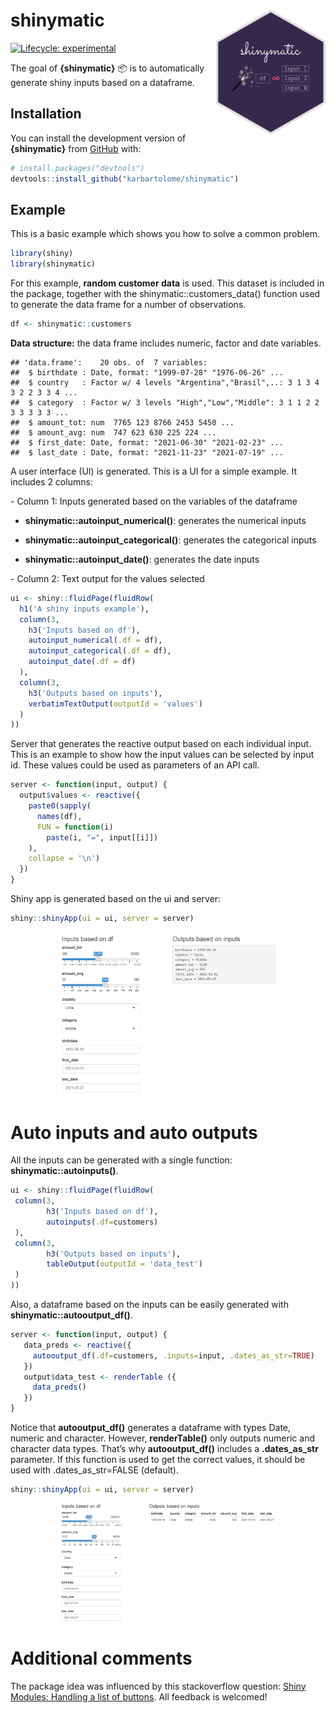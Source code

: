 
# shinymatic <img src="man/figures/logo.png" width="175" height="200" align="right"/>

<!-- badges: start -->

[![Lifecycle:
experimental](https://img.shields.io/badge/lifecycle-experimental-orange.svg)](https://lifecycle.r-lib.org/articles/stages.html#experimental)

<!-- badges: end -->

The goal of **{shinymatic}** :package: is to automatically generate
shiny inputs based on a dataframe.

## Installation

You can install the development version of **{shinymatic}** from
[GitHub](https://github.com/) with:

``` r
# install.packages("devtools")
devtools::install_github("karbartolome/shinymatic")
```

## Example

This is a basic example which shows you how to solve a common problem.

``` r
library(shiny)
library(shinymatic)
```

For this example, **random customer data** is used. This dataset is
included in the package, together with the shinymatic::customers_data()
function used to generate the data frame for a number of observations.

``` r
df <- shinymatic::customers
```

**Data structure:** the data frame includes numeric, factor and date
variables.

    ## 'data.frame':    20 obs. of  7 variables:
    ##  $ birthdate : Date, format: "1999-07-28" "1976-06-26" ...
    ##  $ country   : Factor w/ 4 levels "Argentina","Brasil",..: 3 1 3 4 3 2 2 3 3 4 ...
    ##  $ category  : Factor w/ 3 levels "High","Low","Middle": 3 1 1 2 2 3 3 3 3 3 ...
    ##  $ amount_tot: num  7765 123 8766 2453 5450 ...
    ##  $ amount_avg: num  747 623 630 225 224 ...
    ##  $ first_date: Date, format: "2021-06-30" "2021-02-23" ...
    ##  $ last_date : Date, format: "2021-11-23" "2021-07-19" ...

A user interface (UI) is generated. This is a UI for a simple example.
It includes 2 columns:

\- Column 1: Inputs generated based on the variables of the dataframe

-   **shinymatic::autoinput_numerical()**: generates the numerical
    inputs

-   **shinymatic::autoinput_categorical()**: generates the categorical
    inputs

-   **shinymatic::autoinput_date()**: generates the date inputs

\- Column 2: Text output for the values selected

``` r
ui <- shiny::fluidPage(fluidRow(
  h1('A shiny inputs example'),
  column(3,
    h3('Inputs based on df'),
    autoinput_numerical(.df = df),
    autoinput_categorical(.df = df),
    autoinput_date(.df = df)
  ),
  column(3,
    h3('Outputs based on inputs'),
    verbatimTextOutput(outputId = 'values')
  )
))
```

Server that generates the reactive output based on each individual
input. This is an example to show how the input values can be selected
by input id. These values could be used as parameters of an API call.

``` r
server <- function(input, output) {
  output$values <- reactive({
    paste0(sapply(
      names(df),
      FUN = function(i)
        paste(i, "=", input[[i]])
    ),
    collapse = '\n')
  })
}
```

Shiny app is generated based on the ui and server:

``` r
shiny::shinyApp(ui = ui, server = server)
```

<img src="man/figures/autoinputs.png" width="70%" style="display: block; margin: auto;" />

# Auto inputs and auto outputs

All the inputs can be generated with a single function:
**shinymatic::autoinputs()**.

``` r
ui <- shiny::fluidPage(fluidRow(
 column(3,
        h3('Inputs based on df'),
        autoinputs(.df=customers)
 ),
 column(3,
        h3('Outputs based on inputs'),
        tableOutput(outputId = 'data_test')
 )
))
```

Also, a dataframe based on the inputs can be easily generated with
**shinymatic::autooutput_df()**.

``` r
server <- function(input, output) {
   data_preds <- reactive({
     autooutput_df(.df=customers, .inputs=input, .dates_as_str=TRUE)
   })
   output$data_test <- renderTable ({
     data_preds()
   })
}
```

Notice that **autooutput_df()** generates a dataframe with types Date,
numeric and character. However, **renderTable()** only outputs numeric
and character data types. That’s why **autooutput_df()** includes a
**.dates_as_str** parameter. If this function is used to get the correct
values, it should be used with .dates_as_str=FALSE (default).

``` r
shiny::shinyApp(ui = ui, server = server)
```

<img src="man/figures/autoinputs_outputs.png" width="70%" style="display: block; margin: auto;" />

# **Additional comments**

The package idea was influenced by this stackoverflow question: [Shiny
Modules: Handling a list of
buttons](https://stackoverflow.com/questions/40038749/r-shiny-how-to-write-loop-for-observeevent).
All feedback is welcomed!
